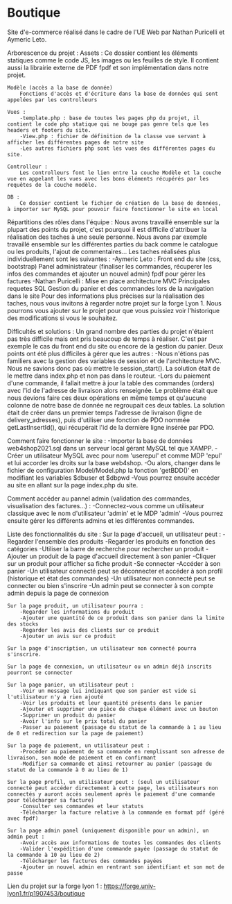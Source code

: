 # Boutique

Site d'e-commerce réalisé dans le cadre de l'UE Web par Nathan Puricelli et Aymeric Leto.

Arborescence du projet :
    Assets :
        Ce dossier contient les éléments statiques comme le code JS, les images ou les feuilles de style.
        Il contient aussi la librairie externe de PDF fpdf et son implémentation dans notre projet.
    
    Modèle (accès a la base de donnée) 
        Fonctions d'accès et d'écriture dans la base de données qui sont appelées par les controlleurs

    Vues : 
        -template.php : base de toutes les pages php du projet, il contient le code php statique qui ne bouge pas genre tels que les headers et footers du site.
        -View.php : fichier de définition de la classe vue servant à afficher les différentes pages de notre site
        -Les autres fichiers php sont les vues des différentes pages du site.

    Controlleur :
        Les controlleurs font le lien entre la couche Modèle et la couche vue en appelant les vues avec les bons éléments récupérés par les requêtes de la couche modèle.

    DB : 
        Ce dossier contient le fichier de création de la base de données, à importer sur MySQL pour pouvoir faire fonctionner le site en local

Répartitions des rôles dans l'équipe : 
    Nous avons travaillé ensemble sur la plupart des points du projet, c'est pourquoi il est difficile d'attribuer la réalisation des taches à une seule personne.
    Nous avons par exemple travaillé ensemble sur les différentes parties du back comme le catalogue ou les produits, l'ajout de commentaires...
    Les taches réalisées plus individuellement sont les suivantes :
        -Aymeric Leto : 
            Front end du site (css, bootstrap)
            Panel administrateur (finaliser les commandes, récuperer les infos des commandes et ajouter un nouvel admin)
            fpdf pour gérer les factures
        -Nathan Puricelli :
            Mise en place architecture MVC
            Principales requetes SQL
            Gestion du panier et des commandes lors de la navigation dans le site
    Pour des informations plus précises sur la réalisation des taches, nous vous invitons à regarder notre projet sur la forge Lyon 1. 
    Nous pourrons vous ajouter sur le projet pour que vous puissiez voir l'historique des modifications si vous le souhaitez. 

Difficultés et solutions : 
    Un grand nombre des parties du projet n'étaient pas très difficile mais ont pris beaucoup de temps à réaliser. C'est par exemple le cas du front end du site ou encore de la gestion du panier.
    Deux points ont été plus difficiles à gérer que les autres : 
        -Nous n'étions pas familiers avec la gestion des variables de session et de l'architecture MVC. Nous ne savions donc pas où mettre le session_start(). 
            La solution était de le mettre dans index.php et non pas dans le routeur.
        -Lors du paiement d'une commande, il fallait mettre à jour la table des commandes (orders) avec l'id de l'adresse de livraison alors renseignée.
        Le problème était que nous devions faire ces deux opérations en même temps et qu'aucune colonne de notre base de donnée ne regroupait ces deux tables.
            La solution était de créer dans un premier temps l'adresse de livraison (ligne de delivery_adresses), puis d'utiliser une fonction de PDO nommée getLastInsertId(), qui récupérait l'id de la dernière ligne insérée par PDO.
    

Comment faire fonctionner le site :
    -Importer la base de données web4shop2021.sql dans un serveur local gérant MySQL tel que XAMPP.
    -Créer un utilisateur MySQL avec pour nom 'userepul' et comme MDP 'epul' et lui accorder les droits sur la base web4shop.
    -Ou alors, changer dans le fichier de configuration Model/Model.php la fonction 'getBDD()' en modifiant les variables $dbuser et $dbpwd
    -Vous pourrez ensuite accéder au site en allant sur la page index.php du site.

Comment accéder au pannel admin (validation des commandes, visualisation des factures...) :
    -Connectez-vous comme un utilisateur classique avec le nom d'utilisateur 'admin' et le MDP 'admin'
    -Vous pourrez ensuite gérer les différents admins et les différentes commandes.

Liste des fonctionnalités du site : 
    Sur la page d'accueil, un utilisateur peut :
        -Regarder l'ensemble des produits
        -Regarder les produits en fonction des catégories
        -Utiliser la barre de recherche pour rechercher un produit
        -Ajouter un produit de la page d'accueil directement à son panier
        -Cliquer sur un produit pour afficher sa fiche produit
        -Se connecter
        -Accéder à son panier
        -Un utilisateur connecté peut se déconnecter et accéder à son profil (historique et état des commandes)
        -Un utilisateur non connecté peut se connecter ou bien s'inscrire
        -Un admin peut se connecter à son compte admin depuis la page de connexion
    
    Sur la page produit, un utilisateur pourra : 
        -Regarder les informations du produit
        -Ajouter une quantité de ce produit dans son panier dans la limite des stocks
        -Regarder les avis des clients sur ce produit
        -Ajouter un avis sur ce produit
    
    Sur la page d'inscription, un utilisateur non connecté pourra s'inscrire.

    Sur la page de connexion, un utilisateur ou un admin déjà inscrits pourront se connecter
    
    Sur la page panier, un utilisateur peut :
        -Voir un message lui indiquant que son panier est vide si l'utilisateur n'y a rien ajouté
        -Voir les produits et leur quantité présents dans le panier
        -Ajouter et supprimer une pièce de chaque élément avec un bouton
        -Supprimer un produit du panier
        -Avoir l'info sur le prix total du panier
        -Passer au paiement (passage du statut de la commande à 1 au lieu de 0 et redirection sur la page de paiement)

    Sur la page de paiement, un utilisateur peut : 
        -Procéder au paiement de sa commande en remplissant son adresse de livraison, son mode de paiement et en confirmant
        -Modifier sa commande et ainsi retourner au panier (passage du statut de la commande à 0 au lieu de 1)
 
    Sur la page profil, un utilisateur peut : (seul un utilisateur connecté peut accéder directement à cette page, les utilisateurs non connectés y auront accès seulement après le paiement d'une commande pour télécharger sa facture)
        -Consulter ses commandes et leur statuts
        -Télécharger la facture relative à la commande en format pdf (géré avec fpdf)

    Sur la page admin panel (uniquement disponible pour un admin), un admin peut :
        -Avoir accès aux informations de toutes les commandes des clients
        -Valider l'expédition d'une commande payée (passage du statut de la commande à 10 au lieu de 2)
        -Télécharger les factures des commandes payées
        -Ajouter un nouvel admin en rentrant son identifiant et son mot de passe


Lien du projet sur la forge lyon 1 : https://forge.univ-lyon1.fr/p1907453/boutique